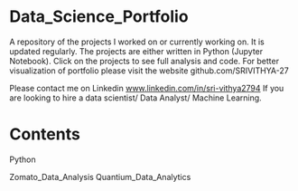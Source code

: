 # Data_Science_Portfolio

A repository of the projects I worked on or currently working on. It is updated regularly. 
The projects are either written in Python (Jupyter Notebook). 
Click on the projects to see full analysis and code.
For better visualization of portfolio please visit the website github.com/SRIVITHYA-27

Please contact me on Linkedin www.linkedin.com/in/sri-vithya2794 
If you are looking to hire a data scientist/ Data Analyst/ Machine Learning.

# Contents

Python

Zomato_Data_Analysis
Quantium_Data_Analytics
